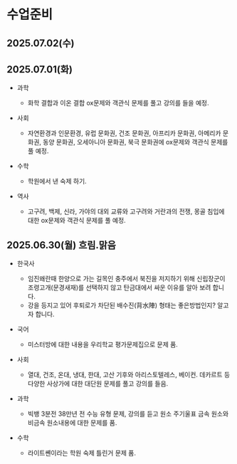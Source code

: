 # 수업준비

## 2025.07.02(수)


## 2025.07.01(화)
* 과학
  - 화학 결합과 이온 결합 ox문제와 객관식 문제를 풀고 강의를 들을 예정.

* 사회
  - 자연환경과 인문환경, 유럽 문화권, 건조 문화권, 아프리카 문화권, 아메리카 문화권, 동양 문화권, 오세아니아 문화권, 북극 문화권에 ox문제와 객관식 문제를 풀 예정.

* 수학
  - 학원에서 낸 숙제 하기.

* 역사
  - 고구려, 백제, 신라, 가야의 대외 교류와 고구려와 거란과의 전쟁, 몽골 침입에 대한 ox문제와 객관식 문제를 풀 예정.

## 2025.06.30(월) 흐림.맑음
* 한국사
  - 임진왜란때 한양으로 가는 길목인 충주에서 북진을 저지하기 위해 신립장군이 조령고개(문경새재)를 선택하지 않고 탄금대에서 싸운 이유를 알아 보려 합니다.
  - 강을 등지고 있어 후퇴로가 차단된 배수진(背水陣) 형태는 좋은방법인지? 알고자 합니다.

* 국어
  - 미스터방에 대한 내용을 우리학교 평가문제집으로 문제 품.

* 사회
  - 열대, 건조, 온대, 냉대, 한대, 고산 기후와 아리스토텔레스, 베이컨. 데카르트 등 다양한 사상가에 대한 대단원 문제를 풀고 강의를 들음.

* 과학
  - 빅뱅 3분전 38만년 전 수능 유형 문제, 강의를 듣고 원소 주기울표 금속 원소와 비금속 원소내용에 대한 문제를 품.

* 수학
  - 라이트쏀이라는 학원 숙제 틀린거 문제 품.
  
